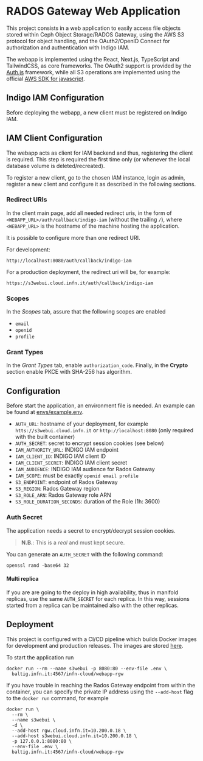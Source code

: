 # RADOS Gateway Web Application

This project consists in a web application to easily access file objects stored
within Ceph Object Storage/RADOS Gateway, using the AWS S3 protocol for object
handling, and the OAuth2/OpenID Connect for authorization and authentication
with Indigo IAM.

The webapp is implemented using the React, Next.js, TypeScript and TailwindCSS,
as core frameworks.
The OAuth2 support is provided by the [Auth.js](https://authjs.dev) framework,
while all S3 operations are implemented using the official
[AWS SDK for javascript](https://docs.aws.amazon.com/AWSJavaScriptSDK/v3/latest/).

## Indigo IAM Configuration

Before deploying the webapp, a new client must be registered on Indigo IAM.


## IAM Client Configuration

The webapp acts as client for IAM backend and thus, registering the client is
required. This step is required the first time only (or whenever the local 
database volume is deleted/recreated).

To register a new client, go to the chosen IAM instance, login as admin,
register a new client and configure it as described in the following sections.

### Redirect URIs

In the client main page, add all needed redirect uris, in the form of
`<WEBAPP_URL>/auth/callback/indigo-iam`
(without the trailing `/`), where `<WEBAPP_URL>` is the hostname of the machine
hosting the application.

It is possible to configure more than one redirect URI.

For development:
```shell
http://localhost:8080/auth/callback/indigo-iam
```

For a production deployment, the redirect uri will be, for example:

```shell
https://s3webui.cloud.infn.it/auth/callback/indigo-iam
```

### Scopes

In the *Scopes* tab, assure that the following scopes are enabled

- `email`
- `openid`
- `profile`

### Grant Types

In the *Grant Types* tab, enable `authorization_code`.
Finally, in the **Crypto** section enable PKCE with SHA-256 has algorithm.


## Configuration

Before start the application, an environment file is needed. An example can be
found at [envs/example.env](envs/example.env).


- `AUTH_URL`: hostname of your deployment, for example `htts://s3webui.cloud.infn.it`
  or `http://localhost:8080` (only required with the built container)
- `AUTH_SECRET`: secret to encrypt session cookies (see below)
- `IAM_AUTHORITY_URL`: INDIGO IAM endpoint
- `IAM_CLIENT_ID`: INDIGO IAM client ID
- `IAM_CLIENT_SECRET`: INDIGO IAM client secret
- `IAM_AUDIENCE`: INDIGO IAM audience for Rados Gateway
- `IAM_SCOPE`: must be exactly `openid email profile`
- `S3_ENDPOINT`: endpoint of Rados Gateway
- `S3_REGION`: Rados Gateway region
- `S3_ROLE_ARN`: Rados Gateway role ARN
- `S3_ROLE_DURATION_SECONDS`: duration of the Role (1h: 3600)

### Auth Secret

The application needs a secret to encrypt/decrypt session cookies.

> **N.B.**: This is a *real* and must kept secure.

You can generate an `AUTH_SECRET` with the following command:

```shell
openssl rand -base64 32 
```


#### Multi replica

If you are are going to the deploy in high availability, thus in manifold
replicas, use the same `AUTH_SECRET` for each replica. In this way, sessions
started from a replica can be maintained also with the other replicas.


## Deployment

This project is configured with a CI/CD pipeline which builds Docker images
for development and production releases. The images are stored
[here](https://baltig.infn.it/infn-cloud/webapp-rgw/container_registry).

To start the application run

```shell
docker run --rm --name s3webui -p 8080:80 --env-file .env \
  baltig.infn.it:4567/infn-cloud/webapp-rgw
```

If you have trouble in reaching the Rados Gateway endpoint from within the
container, you can specify the private IP address using the `--add-host` flag
to the `docker run` command, for example

```shell
docker run \
  --rm \
  --name s3webui \
  -d \
  --add-host rgw.cloud.infn.it=10.200.0.18 \
  --add-host s3webui.cloud.infn.it=10.200.0.18 \
  -p 127.0.0.1:8080:80 \
  --env-file .env \
  baltig.infn.it:4567/infn-cloud/webapp-rgw
```
